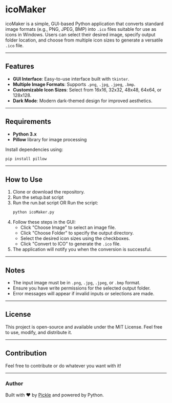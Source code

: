 # icoMaker

icoMaker is a simple, GUI-based Python application that converts standard image formats (e.g., PNG, JPEG, BMP) into `.ico` files suitable for use as icons in Windows. Users can select their desired image, specify output folder location, and choose from multiple icon sizes to generate a versatile `.ico` file.

---

## Features
- **GUI Interface**: Easy-to-use interface built with `tkinter`.
- **Multiple Image Formats**: Supports `.png`, `.jpg`, `.jpeg`, `.bmp`.
- **Customizable Icon Sizes**: Select from 16x16, 32x32, 48x48, 64x64, or 128x128.
- **Dark Mode**: Modern dark-themed design for improved aesthetics.

---

## Requirements
- **Python 3.x**
- **Pillow** library for image processing

Install dependencies using:
```bash
pip install pillow
```

---

## How to Use
1. Clone or download the repository.
2. Run the setup.bat script
3. Run the run.bat script OR
   Run the script:
   ```bash
   python icoMaker.py
   ```
5. Follow these steps in the GUI:
   - Click "Choose Image" to select an image file.
   - Click "Choose Folder" to specify the output directory.
   - Select the desired icon sizes using the checkboxes.
   - Click "Convert to ICO" to generate the `.ico` file.
6. The application will notify you when the conversion is successful.

---

## Notes
- The input image must be in `.png`, `.jpg`, `.jpeg`, or `.bmp` format.
- Ensure you have write permissions for the selected output folder.
- Error messages will appear if invalid inputs or selections are made.

---

## License
This project is open-source and available under the MIT License. Feel free to use, modify, and distribute it.

---

## Contribution
Feel free to contribute or do whatever you want with it!

---

### Author
Built with ❤️ by [Pickle](https://github.com/HighStimRequired) and powered by Python.
